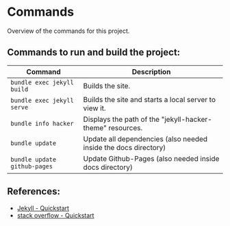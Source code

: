 # Commands

Overview of the commands for this project.

## Commands to run and build the project:
| Command                      | Description                                                     |
| ---------------------------- | --------------------------------------------------------------- | 
| `bundle exec jekyll build`   | Builds the site.                                                |
| `bundle exec jekyll serve`   | Builds the site and starts a local server to view it.           |
| `bundle info hacker`         | Displays the path of the "jekyll-hacker-theme" resources.       |
| `bundle update`              | Update all dependencies (also needed inside the docs directory) |
| `bundle update github-pages` | Update Github-Pages (also needed inside docs directory)         |

## References:
 - [Jekyll - Quickstart](https://jekyllrb.com/docs/)
 - [stack overflow - Quickstart](https://stackoverflow.com/questions/53874469/how-to-make-maximum-utilization-of-the-screen-space-in-my-web-page-generated-fro/53881830#53881830)